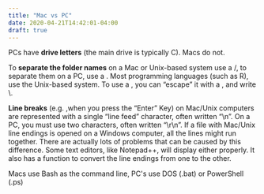 ```yaml
---
title: "Mac vs PC"
date: 2020-04-21T14:42:01-04:00
draft: true
---
```


PCs have **drive letters** (the main drive is typically C). Macs do not. 

To **separate the folder names** on a Mac or Unix-based system use a /, to separate them on a PC, use a \. Most programming languages (such as R), use the Unix-based system. To use a \, you can “escape” it with a \, and write \\. 

**Line breaks** (e.g. ,when you press the “Enter” Key) on Mac/Unix computers are represented with a single “line feed” character, often written “\n”. On a PC, you must use two characters, often written “\r\n”. If a file with Mac/Unix line endings is opened on a Windows computer, all the lines might run together. There are actually lots of problems that can be caused by this difference. Some text editors, like Notepad++, will display either properly. It also has a function to convert the line endings from one to the other. 

Macs use Bash as the command line, PC's use DOS (.bat) or PowerShell (.ps)